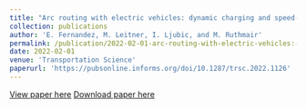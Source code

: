 ```yaml
---
title: "Arc routing with electric vehicles: dynamic charging and speed-dependent energy consumption"
collection: publications
author: 'E. Fernandez, M. Leitner, I. Ljubic, and M. Ruthmair'
permalink: /publication/2022-02-01-arc-routing-with-electric-vehicles:-dynamic-charging-and-speed-dependent-energy-consumption
date: 2022-02-01
venue: 'Transportation Science'
paperurl: 'https://pubsonline.informs.org/doi/10.1287/trsc.2022.1126'
---
```

[View paper here](https://pubsonline.informs.org/doi/10.1287/trsc.2022.1126)
[Download paper here](http://www.optimization-online.org/DB_HTML/2019/06/7262.html)
